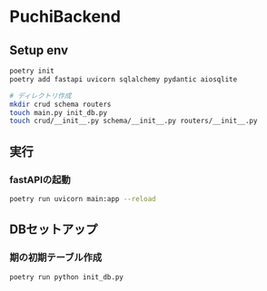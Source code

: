 # PuchiBackend

## Setup env 


```bash
poetry init
poetry add fastapi uvicorn sqlalchemy pydantic aiosqlite
```

```bash
# ディレクトリ作成
mkdir crud schema routers
touch main.py init_db.py
touch crud/__init__.py schema/__init__.py routers/__init__.py
```

## 実行

### fastAPIの起動

```bash
poetry run uvicorn main:app --reload
```

## DBセットアップ

### 期の初期テーブル作成

```bash
poetry run python init_db.py
```
